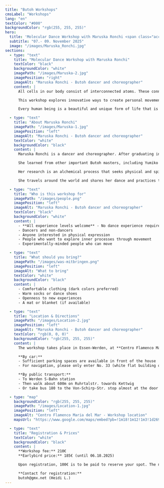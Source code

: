 ```yaml
---
title: "Butoh Workshops"
cmsLabel: "Workshops"
lang: "en"
textColor: "#000"
backgroundColor: "rgb(255, 255, 255)"
hero:
  title: 'Molecular Dance Workshop with Maruska Ronchi <span class="accent">in&nbsp;Essen</span>'
  subtitle: "07.- 09. November 2025"
  image: "/images/Maruska_Ronchi.jpg"
sections:
  - type: "text"
    title: "Molecular Dance Workshop with Maruska Ronchi"
    textColor: "black"
    backgroundColor: "white"
    imagePath: "/images/Maruska-2.jpg"
    imagePosition: "right"
    imageAlt: "Maruska Ronchi - Butoh dancer and choreographer"
    content: |
      All cells in our body consist of interconnected atoms. These connections are in constant transformation, changing, breaking apart and reconnecting, in an eternal dance enabled by space and energy. Human existence is also based on connections and exchange. To understand these connections, we need space and silence so that we can feel the dance of life.

      This workshop explores innovative ways to create personal movements, focusing on the spaces and silence between movements in our body. Guided explorations with concrete and abstract images help us discover new interactions with space and others. The silence between movements is the gateway to new possibilities.

      Every human being is a beautiful and unique form of life that is connected to everything. Let us discover our unique qualities and movements and share them as gifts with others to strengthen the bonds that connect us.

  - type: "text"
    title: "About Maruska Ronchi"
    imagePath: "/images/Maruska-1.jpg"
    imagePosition: "left"
    imageAlt: "Maruska Ronchi - Butoh dancer and choreographer"
    textColor: "white"
    backgroundColor: "black"
    content: |
      Maruska Ronchi is a dancer and choreographer. After graduating in Contemporary Dance, she discovered Butoh in 2009 through Atsushi Takenouchi. She studied with him for 14 years and became his assistant at the Butoh school in Italy, where she could intensively practice, learn and teach.

      She learned from other important Butoh masters, including Yumiko Yoshioka, Yoshito Ohno, Minako Seki, Seisaku, Carlotta Ikeda, Ima Tenko, Natsu Nakajima, Semimaru (Sankai Yuku), Imre Tohrman and Masaki Iwana.

      Her research is an alchemical process that seeks physical and spiritual transformation in the matter of the body. She investigates not only movement, but also silence, emptiness, stillness and the space in between.

      She travels around the world and shares her dance and practices through performances, workshops and collaboration with international artists. She presents her works in many European countries, as well as in Canada, Mauritius and Japan.

  - type: "text"
    title: "Who is this workshop for"
    imagePath: "/images/people.png"
    imagePosition: "left"
    imageAlt: "Maruska Ronchi - Butoh dancer and choreographer"
    textColor: "black"
    backgroundColor: "white"
    content: |
      - **All experience levels welcome** - No dance experience required for this workshop
      - Dancers and non-dancers
      - Anyone interested in physical expression
      - People who want to explore inner processes through movement
      - Experimentally-minded people who can move

  - type: "text"
    title: "What should you bring?"
    imagePath: "/images/was-mitbringen.png"
    imagePosition: "left"
    imageAlt: "What to bring"
    textColor: "white"
    backgroundColor: "black"
    content: |
      - Comfortable clothing (dark colors preferred)
      - Warm socks or dance shoes
      - Openness to new experiences
      - A mat or blanket (if available)

  - type: "text"
    title: "Location & Directions"
    imagePath: "/images/Location-2.jpg"
    imagePosition: "left"
    imageAlt: "Maruska Ronchi - Butoh dancer and choreographer"
    textColor: "rgb(0, 0, 0)"
    backgroundColor: "rgb(255, 255, 255)"
    content: |
      The workshop takes place in Essen-Werden, at **Centro Flamenco Maria del Mar**, Ruhrtalstr. 33a, 45239 Essen. We will be in a large, bright dance room with a first-class sprung floor. Changing rooms are available.

      **By car:**
      - Sufficient parking spaces are available in front of the house
      - For navigation, please only enter No. 33 (white flat building on the right side)

      **By public transport:**
      - To Werden S-Bahn station
      - Then walk about 600m on Ruhrtalstr. towards Kettwig
      - Or take bus 180 to the Von-Schirp-Str. stop almost at the door

  - type: "map"
    backgroundColor: "rgb(255, 255, 255)"
    imagePath: "/images/Location-1.jpg"
    imagePosition: "left"
    imageAlt: "Centro Flamenco Maria del Mar - Workshop location"
    mapsUrl: "https://www.google.com/maps/embed?pb=!1m18!1m12!1m3!1d2694.3466940305034!2d6.989697076642!3d51.383168319771265!2m3!1f0!2f0!3f0!3m2!1i1024!2i768!4f13.1!3m3!1m2!1s0x47b8c4aefe795181%3A0xe5ba95fb8afa786a!2sCentro%20Flamenco%20Mar%C3%ADa%20del%20Mar!5e1!3m2!1sen!2sde!4v1753594603948!5m2!1sen!2sde"

  - type: "text"
    title: "Registration & Prices"
    textColor: "white"
    backgroundColor: "black"
    content: |
      **Workshop fee:** 210€  
      **Earlybird price:** 185€ (until 06.10.2025)

      Upon registration, 100€ is to be paid to reserve your spot. The number of participants is limited to ensure an intensive and personal atmosphere.

      **Contact for registration:**  
      butoh@gmx.net (Heidi L.)
---
```

